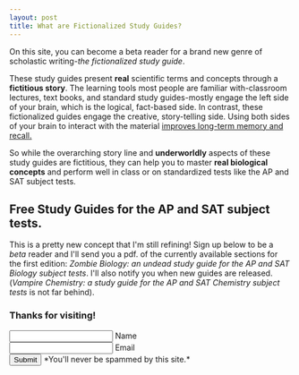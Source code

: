 ```yaml
---
layout: post
title: What are Fictionalized Study Guides?
---
```


On this site, you can become a beta reader for a brand new genre of scholastic writing-_the fictionalized study guide_.

These study guides present **real** scientific terms and concepts through a **fictitious story**. The learning tools most people are familiar with-classroom lectures, text books, and standard study guides-mostly engage the left side of your brain, which is the logical, fact-based side. In contrast, these fictionalized guides engage the creative, story-telling side. Using both sides of your brain to interact with the material [improves long-term memory and recall.](https://blog.bufferapp.com/science-of-storytelling-why-telling-a-story-is-the-most-powerful-way-to-activate-our-brains)  

So while the overarching story line and **underworldly** aspects of these study guides are fictitious, they can help you to master **real biological concepts** and perform well in class or on standardized tests like the AP and SAT subject tests.

## Free Study Guides for the AP and SAT subject tests.

This is a pretty new concept that I'm still refining! Sign up below to be a _beta_ reader and I'll send you a pdf. of the currently available sections for the first edition: *_Zombie Biology: an undead study guide for the AP and SAT Biology subject tests_*. I'll also notify you when new guides are released. (*_Vampire Chemistry: a study guide for the AP and SAT Chemistry subject tests_* is not far behind).

### Thanks for visiting!

<form action="https://getsimpleform.com/messages?form_api_token=456e9ba8d53c9fc92bb92ddfa08c9cf0" method="post">
  <!-- the redirect_to is optional, the form will redirect to the referrer on submission -->
  <input type='hidden' name='redirect_to' value='http://underworldscience.github.io/thankyou' />
  <!-- all your input fields here.... -->
  <input type='text' name='name' /> Name <br />
  <input type='text' name='email' /> Email <br />
  <input type='submit' value='Submit' /> *You'll never be spammed by this site.*
</form>

